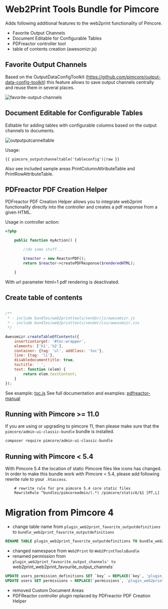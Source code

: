 # Web2Print Tools Bundle for Pimcore

Adds following additional features to the web2print functionality of Pimcore.
- Favorite Output Channels
- Document Editable for Configurable Tables
- PDFreactor controller tool
- table of contents creation (awesomizr.js)
 

## Favorite Output Channels
Based on the OutputDataConfigToolkit (https://github.com/pimcore/output-data-config-toolkit) this feature allows
to save output channels centrally and reuse them in several places.

![favorite-output-channels](doc/img/favorite-output-channels.png)


## Document Editable for Configurable Tables
Editable for adding tables with configurable columns based on the output channels to documents.

![outputputcanneltable](doc/img/outputputcanneltable.png)

Usage:
```twig
{{ pimcore_outputchanneltable('tableconfig')|raw }}
```
Also see included sample areas PrintColumnAttributeTable and PrintRowAttributeTable.


## PDFreactor PDF Creation Helper
PDFreactor PDF Creation Helper allows you to integrate web2print functionality directly into the controller and 
creates a pdf response from a given HTML. 

Usage in controller action:
```php
<?php

    public function myAction() {

        //do some stuff...

        $reactor = new ReactorPDF();
        return $reactor->createPDFResponse($renderedHTML);

    }
```

With url parameter html=1 pdf rendering is deactivated.


## Create table of contents

```js

/**
 * - include bundles/web2printtools/vendor/js/awesomizr.js
 * - include bundles/web2printtools/vendor/css/awesomizr.css
 */

Awesomizr.createTableOfContents({
    insertiontarget: '#toc-wrapper',
    elements: ['h1','h2'],
    container: {tag: 'ul', addClass: 'toc'},
    line: {tag: 'li'},
    disabledocumenttitle: true,
    toctitle: ' ',
    text: function (elem) {
        return elem.textContent;
    }
});

```
See example: [toc.js](https://github.com/pimcore/web2print-tools/blob/master/src/Resources/public/examples/toc.js)
See full documentation and examples: [pdfreactor-manual](http://www.pdfreactor.com/product/doc/manual.pdf)

## Running with Pimcore >= 11.0 
If you are using or upgrading to pimcore 11, then please make sure that the `pimcore/admin-ui-classic-bundle` bundle is installed.

```bash
composer require pimcore/admin-ui-classic-bundle
```

## Running with Pimcore < 5.4
With Pimcore 5.4 the location of static Pimcore files like icons has changed. In order to make this bundle work 
with Pimcore < 5.4, please add following rewrite rule to your `.htaccess`.
```
    # rewrite rule for pre pimcore 5.4 core static files
    RewriteRule ^bundles/pimcoreadmin/(.*) /pimcore/static6/$1 [PT,L]
``` 

# Migration from Pimcore 4
- change table name from `plugin_web2print_favorite_outputdefinitions` to `bundle_web2print_favorite_outputdefinitions`
```sql
RENAME TABLE plugin_web2print_favorite_outputdefinitions TO bundle_web2print_favorite_outputdefinitions; 
```
- changed namespace from `Web2Print` to `Web2PrintToolsBundle`
- renamed permission from `plugin_web2print_favourite_output_channels' to `web2print_web2print_favourite_output_channels`
```sql
UPDATE users_permission_definitions SET `key` = REPLACE(`key`, 'plugin_web2print_favourite_output_channels', 'web2print_web2print_favourite_output_channels');
UPDATE users SET permissions = REPLACE(`permissions`, 'plugin_web2print_favourite_output_channels', 'web2print_web2print_favourite_output_channels');
```
- removed Custom Document Areas
- PDFReactor controller plugin replaced by PDFreactor PDF Creation Helper
